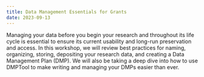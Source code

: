 ```yaml
---
title: Data Management Essentials for Grants
date: 2023-09-13
---
```

Managing your data before you begin your research and throughout its life cycle is essential to ensure its current usability and long-run preservation and access. In this workshop, we will review best practices for naming, organizing, storing, depositing your research data, and creating a Data Management Plan (DMP). We will also be taking a deep dive into how to use DMPTool to make writing and managing your DMPs easier than ever.